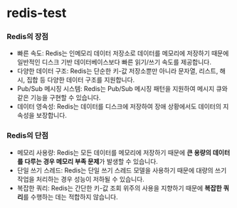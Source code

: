 # redis-test

### Redis의 장점

- 빠른 속도: Redis는 인메모리 데이터 저장소로 데이터를 메모리에 저장하기 때문에 일반적인 디스크 기반 데이터베이스보다 빠른 읽기/쓰기 속도를 제공합니다.
- 다양한 데이터 구조: Redis는 단순한 키-값 저장소뿐만 아니라 문자열, 리스트, 해시, 집합 등 다양한 데이터 구조를 지원합니다.
- Pub/Sub 메시징 시스템: Redis는 Pub/Sub 메시징 패턴을 지원하여 메시지 큐와 같은 기능을 구현할 수 있습니다.
- 데이터 영속성: Redis는 데이터를 디스크에 저장하여 장애 상황에서도 데이터의 지속성을 보장합니다.

### Redis의 단점

- 메모리 사용량: Redis는 모든 데이터를 메모리에 저장하기 때문에 **큰 용량의 데이터를 다루는 경우 메모리 부족 문제**가 발생할 수 있습니다.
- 단일 쓰기 스레드: Redis는 단일 쓰기 스레드 모델을 사용하기 때문에 대량의 쓰기 작업을 처리하는 경우 성능이 저하될 수 있습니다.
- 복잡한 쿼리: Redis는 간단한 키-값 조회 위주의 사용을 지향하기 때문에 **복잡한 쿼리**를 수행하는 데는 적합하지 않습니다.
